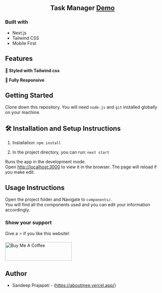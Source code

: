<h2 align="center">
  Task Manager
  <a href="https://taskforu.vercel.app/" target="_blank">Demo</a>
</h2>

### Built with

- Next.js
- Tailwind CSS
- Mobile First

## Features

**🎨 Styled with Tailwind css**

**📱 Fully Responsive**

## Getting Started

Clone down this repository. You will need `node.js` and `git` installed globally on your machine.

## 🛠 Installation and Setup Instructions

1. Installation: `npm install`

2. In the project directory, you can run: `next start`

Runs the app in the development mode.\
Open [http://localhost:3000](http://localhost:3000) to view it in the browser.
The page will reload if you make edit.

## Usage Instructions

Open the project folder and Navigate to `components/`. <br/>
You will find all the components used and you can edit your information accordingly.

### Show your support

Give a ⭐ if you like this website!

<a href="https://www.buymeacoffee.com/sandyp8418q" target="_blank"><img src="https://cdn.buymeacoffee.com/buttons/v2/default-violet.png" alt="Buy Me A Coffee" height= "60px" width= "217px" ></a>

## Author

- Sandeep Prajapati - (https://aboutmee.vercel.app/)
